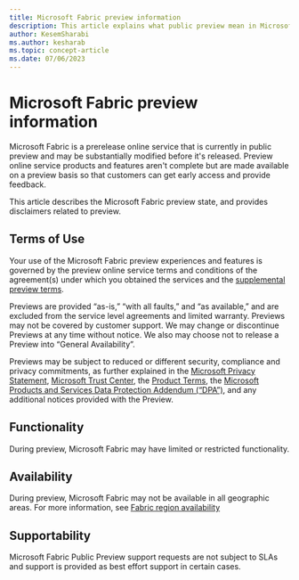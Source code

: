 ```yaml
---
title: Microsoft Fabric preview information
description: This article explains what public preview mean in Microsoft Fabric.
author: KesemSharabi
ms.author: kesharab
ms.topic: concept-article
ms.date: 07/06/2023
---
```


# Microsoft Fabric preview information

Microsoft Fabric is a prerelease online service that is currently in public preview and may be substantially modified before it's released. Preview online service products and features aren't complete but are made available on a preview basis so that customers can get early access and provide feedback.

This article describes the Microsoft Fabric preview state, and provides disclaimers related to preview.

## Terms of Use

Your use of the Microsoft Fabric preview experiences and features is governed by the preview online service terms and conditions of the agreement(s) under which you obtained the services and the [supplemental preview terms](https://go.microsoft.com/fwlink/?linkid=2240967).

Previews are provided “as-is,” “with all faults,” and “as available,” and are excluded from the service level agreements and limited warranty. Previews may not be covered by customer support. We may change or discontinue Previews at any time without notice. We also may choose not to release a Preview into “General Availability”.

Previews may be subject to reduced or different security, compliance and privacy commitments, as further explained in the [Microsoft Privacy Statement](https://go.microsoft.com/fwlink/?LinkId=521839), [Microsoft Trust Center](https://go.microsoft.com/fwlink/?linkid=2179910), the [Product Terms](https://go.microsoft.com/fwlink/?linkid=2173816), the [Microsoft Products and Services Data Protection Addendum (“DPA”)](https://go.microsoft.com/fwlink/?linkid=2153219), and any additional notices provided with the Preview.

## Functionality

During preview, Microsoft Fabric may have limited or restricted functionality.

## Availability

During preview, Microsoft Fabric may not be available in all geographic areas. For more information, see [Fabric region availability](../admin/region-availability.md)

## Supportability

Microsoft Fabric Public Preview support requests are not subject to SLAs and support is provided as best effort support in certain cases.
